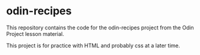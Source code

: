 # odin-recipes
This repository contains the code for the odin-recipes project from the Odin Project lesson material.

This project is for practice with HTML and probably css at a later time.
